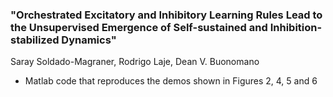 ### "Orchestrated Excitatory and Inhibitory Learning Rules Lead to the Unsupervised Emergence of Self-sustained and Inhibition-stabilized Dynamics"
Saray Soldado-Magraner, Rodrigo Laje, Dean V. Buonomano

- Matlab code that reproduces the demos shown in Figures 2, 4, 5 and 6
